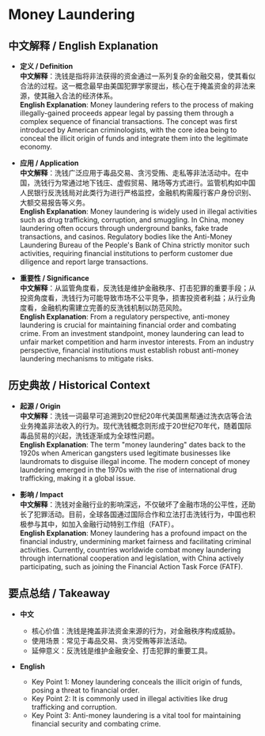 # Money Laundering

## 中文解释 / English Explanation

* **定义 / Definition**  
  **中文解释**：洗钱是指将非法获得的资金通过一系列复杂的金融交易，使其看似合法的过程。这一概念最早由美国犯罪学家提出，核心在于掩盖资金的非法来源，使其融入合法的经济体系。  
  **English Explanation**: Money laundering refers to the process of making illegally-gained proceeds appear legal by passing them through a complex sequence of financial transactions. The concept was first introduced by American criminologists, with the core idea being to conceal the illicit origin of funds and integrate them into the legitimate economy.

* **应用 / Application**  
  **中文解释**：洗钱广泛应用于毒品交易、贪污受贿、走私等非法活动中。在中国，洗钱行为常通过地下钱庄、虚假贸易、赌场等方式进行。监管机构如中国人民银行反洗钱局对此类行为进行严格监控，金融机构需履行客户身份识别、大额交易报告等义务。  
  **English Explanation**: Money laundering is widely used in illegal activities such as drug trafficking, corruption, and smuggling. In China, money laundering often occurs through underground banks, fake trade transactions, and casinos. Regulatory bodies like the Anti-Money Laundering Bureau of the People's Bank of China strictly monitor such activities, requiring financial institutions to perform customer due diligence and report large transactions.

* **重要性 / Significance**  
  **中文解释**：从监管角度看，反洗钱是维护金融秩序、打击犯罪的重要手段；从投资角度看，洗钱行为可能导致市场不公平竞争，损害投资者利益；从行业角度看，金融机构需建立完善的反洗钱机制以防范风险。  
  **English Explanation**: From a regulatory perspective, anti-money laundering is crucial for maintaining financial order and combating crime. From an investment standpoint, money laundering can lead to unfair market competition and harm investor interests. From an industry perspective, financial institutions must establish robust anti-money laundering mechanisms to mitigate risks.

## 历史典故 / Historical Context

* **起源 / Origin**  
  **中文解释**：洗钱一词最早可追溯到20世纪20年代美国黑帮通过洗衣店等合法业务掩盖非法收入的行为。现代洗钱概念则形成于20世纪70年代，随着国际毒品贸易的兴起，洗钱逐渐成为全球性问题。  
  **English Explanation**: The term "money laundering" dates back to the 1920s when American gangsters used legitimate businesses like laundromats to disguise illegal income. The modern concept of money laundering emerged in the 1970s with the rise of international drug trafficking, making it a global issue.

* **影响 / Impact**  
  **中文解释**：洗钱对金融行业的影响深远，不仅破坏了金融市场的公平性，还助长了犯罪活动。目前，全球各国通过国际合作和立法打击洗钱行为，中国也积极参与其中，如加入金融行动特别工作组（FATF）。  
  **English Explanation**: Money laundering has a profound impact on the financial industry, undermining market fairness and facilitating criminal activities. Currently, countries worldwide combat money laundering through international cooperation and legislation, with China actively participating, such as joining the Financial Action Task Force (FATF).

## 要点总结 / Takeaway

* **中文**  
  - 核心价值：洗钱是掩盖非法资金来源的行为，对金融秩序构成威胁。  
  - 使用场景：常见于毒品交易、贪污受贿等非法活动。  
  - 延伸意义：反洗钱是维护金融安全、打击犯罪的重要工具。

* **English**  
  - Key Point 1: Money laundering conceals the illicit origin of funds, posing a threat to financial order.  
  - Key Point 2: It is commonly used in illegal activities like drug trafficking and corruption.  
  - Key Point 3: Anti-money laundering is a vital tool for maintaining financial security and combating crime.
